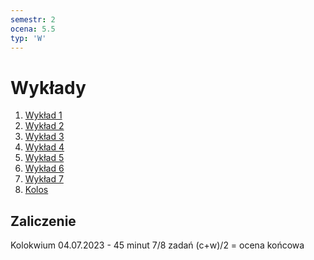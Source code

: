 ```yaml
---
semestr: 2
ocena: 5.5
typ: 'W'
---
```


# Wykłady
1. [Wykład 1](Notatki/Semestr%202/Matematyka%20dyskretna/Wyk%C5%82ady/Wyk%C5%82ad%201/Wyk%C5%82ad%201.md)
2. [Wykład 2](Notatki/Semestr%202/Matematyka%20dyskretna/Wyk%C5%82ady/Wyk%C5%82ad%202/Wyk%C5%82ad%202.md)
3. [Wykład 3](Notatki/Semestr%202/Matematyka%20dyskretna/Wyk%C5%82ady/Wyk%C5%82ad%203/Wyk%C5%82ad%203.md)
4. [Wykład 4](Notatki/Semestr%202/Matematyka%20dyskretna/Wyk%C5%82ady/Wyk%C5%82ad%204/Wyk%C5%82ad%204.md)
5. [Wykład 5](Notatki/Semestr%202/Matematyka%20dyskretna/Wyk%C5%82ady/Wyk%C5%82ad%205/Wyk%C5%82ad%205.md)
6. [Wykład 6](Notatki/Semestr%202/Matematyka%20dyskretna/Wyk%C5%82ady/Wyk%C5%82ad%206/Wyk%C5%82ad%206.md)
7. [Wykład 7](Notatki/Semestr%202/Matematyka%20dyskretna/Wyk%C5%82ady/Wyk%C5%82ad%207/Wyk%C5%82ad%207.md)
8. [Kolos](Notatki/Semestr%202/Matematyka%20dyskretna/Wyk%C5%82ady/Kolos/Kolos.md)

## Zaliczenie

Kolokwium 04.07.2023 - 45 minut 7/8 zadań
(c+w)/2 = ocena końcowa

